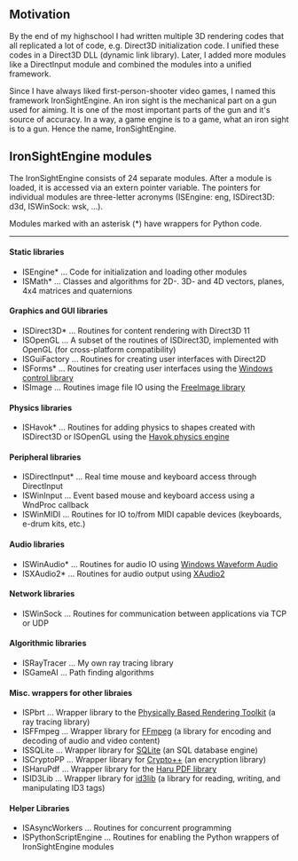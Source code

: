 ## Motivation
By the end of my highschool I had written multiple 3D rendering codes that all replicated a lot of code, e.g. Direct3D initialization code. I unified these codes in a Direct3D DLL (dynamic link library). Later, I added more modules like a DirectInput module and combined the modules into a unified framework.

Since I have always liked first-person-shooter video games, I named this framework IronSightEngine. An iron sight is the mechanical part on a gun used for aiming. It is one of the most important parts of the gun and it's source of accuracy. In a way, a game engine is to a game, what an iron sight is to a gun. Hence the name, IronSightEngine.

## IronSightEngine modules
The IronSightEngine consists of 24 separate modules. After a module is loaded, it is accessed via an extern pointer variable. The pointers for individual modules are three-letter acronyms (ISEngine: eng, ISDirect3D: d3d, ISWinSock: wsk, ...).

Modules marked with an asterisk (*) have wrappers for Python code.

___

#### Static libraries
* ISEngine* ... Code for initialization and loading other modules
* ISMath* ... Classes and algorithms for 2D-. 3D- and 4D vectors, planes, 4x4 matrices and quaternions
#### Graphics and GUI libraries
* ISDirect3D* ... Routines for content rendering with Direct3D 11
* ISOpenGL ... A subset of the routines of ISDirect3D, implemented with OpenGL (for cross-platform compatibility)
* ISGuiFactory ... Routines for creating user interfaces with Direct2D
* ISForms* ... Routines for creating user interfaces using the [Windows control library](https://msdn.microsoft.com/en-us/library/windows/desktop/bb773169(v=vs.85).aspx)
* ISImage ... Routines image file IO using the [FreeImage library](http://freeimage.sourceforge.net/)
#### Physics libraries
* ISHavok* ... Routines for adding physics to shapes created with ISDirect3D or ISOpenGL using the [Havok physics engine](https://www.havok.com/physics/)
#### Peripheral libraries
* ISDirectInput* ... Real time mouse and keyboard access through DirectInput
* ISWinInput ... Event based mouse and keyboard access using a WndProc callback
* ISWinMIDI ... Routines for IO to/from MIDI capable devices (keyboards, e-drum kits, etc.)
#### Audio libraries
* ISWinAudio* ... Routines for audio IO using [Windows Waveform Audio](https://msdn.microsoft.com/en-us/library/windows/desktop/dd757715(v=vs.85).aspx)
* ISXAudio2* ... Routines for audio output using [XAudio2](https://msdn.microsoft.com/en-us/library/windows/desktop/ee415813(v=vs.85).aspx)
#### Network libraries
* ISWinSock ... Routines for communication between applications via TCP or UDP
#### Algorithmic libraries
* ISRayTracer ... My own ray tracing library
* ISGameAI ... Path finding algorithms
#### Misc. wrappers for other libraies
* ISPbrt ... Wrapper library to the [Physically Based Rendering Toolkit](http://www.pbrt.org/) (a ray tracing library)
* ISFFmpeg ... Wrapper library for [FFmpeg](https://www.ffmpeg.org/) (a library for encoding and decoding of audio and video content)
* ISSQLite ... Wrapper library for [SQLite](https://www.sqlite.org/) (an SQL database engine)
* ISCryptoPP ... Wrapper library for [Crypto++](https://www.cryptopp.com/) (an encryption library)
* ISHaruPdf ... Wrapper library for the [Haru PDF library](http://libharu.org/)
* ISID3Lib ... Wrapper library for [id3lib](http://id3lib.sourceforge.net/) (a library for reading, writing, and manipulating ID3 tags)
#### Helper Libraries
* ISAsyncWorkers ... Routines for concurrent programming
* ISPythonScriptEngine ... Routines for enabling the Python wrappers of IronSightEngine modules